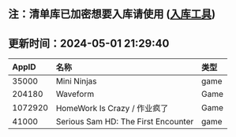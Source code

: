 ## 注：清单库已加密想要入库请使用 ([入库工具](https://github.com/BlankTMing/ManifestAutoUpdate/releases))

## 更新时间：2024-05-01 21:29:40
| AppID | 名称 | 类型  |
| :-------------------- | :----------------------------- | :----------- |
| 35000 | Mini Ninjas| game |
| 204180 | Waveform| Game |
| 1072920 | HomeWork Is Crazy / 作业疯了| Game |
| 41000 | Serious Sam HD: The First Encounter| game |
